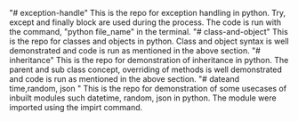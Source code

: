 "# exception-handle" 
This is the repo for exception handling in python. Try, except and finally block are used during the process. The code is run with the command, "python file_name" in the terminal.
"# class-and-object" 
This is the repo for classes and objects in python. Class and object syntax is well demonstrated and code is run as mentioned in the above section.
"# inheritance" 
This is the repo for demonstration of inheritance in python. The parent and sub class concept, overriding of methods is well demonstrated and code is run as mentioned in the above section.
"# dateand time,random, json " 
This is the repo for demonstration of some usecases of inbuilt modules such datetime, random, json in python. The module were imported using the impirt command.



